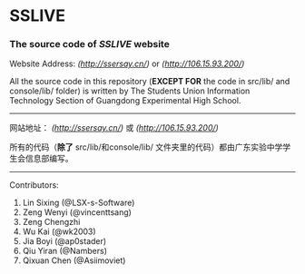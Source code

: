 # SSLIVE
### The source code of _SSLIVE_ website  
  
Website Address: *(http://ssersay.cn/)* or *(http://106.15.93.200/)*  

All the source code in this repository (**EXCEPT FOR** the code in src/lib/ and console/lib/ folder) is written by The Students Union Information Technology Section of Guangdong Experimental High School.

---
网站地址：  *(http://ssersay.cn/)* 或 *(http://106.15.93.200/)*  

所有的代码（**除了** src/lib/和console/lib/ 文件夹里的代码）都由广东实验中学学生会信息部编写。

---
Contributors:  
1. Lin Sixing (@LSX-s-Software)  
2. Zeng Wenyi (@vincenttsang)  
3. Zeng Chengzhi
4. Wu Kai (@wk2003)
5. Jia Boyi (@ap0stader)
6. Qiu Yiran (@Nambers)
7. Qixuan Chen (@Asiimoviet)
